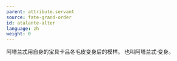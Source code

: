 ```yaml
---
parent: attribute.servant
source: fate-grand-order
id: atalante-alter
language: zh
weight: 0
---
```


阿塔兰忒用自身的宝具卡吕冬毛皮变身后的模样。
也叫阿塔兰忒·变身。
